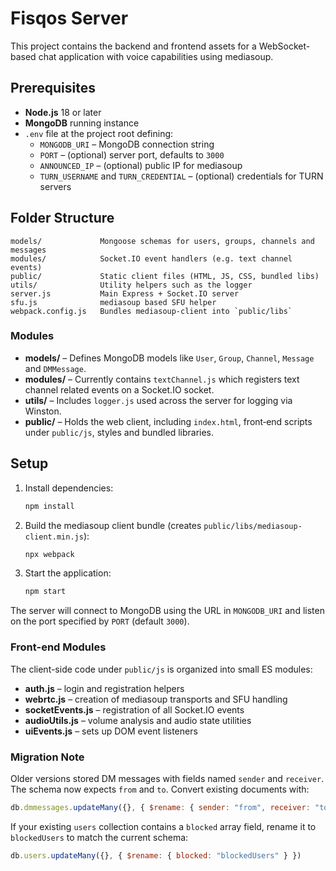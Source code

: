 # Fisqos Server

This project contains the backend and frontend assets for a WebSocket-based chat application with voice capabilities using mediasoup.

## Prerequisites

- **Node.js** 18 or later
- **MongoDB** running instance
- `.env` file at the project root defining:
  - `MONGODB_URI` – MongoDB connection string
  - `PORT` – (optional) server port, defaults to `3000`
  - `ANNOUNCED_IP` – (optional) public IP for mediasoup
  - `TURN_USERNAME` and `TURN_CREDENTIAL` – (optional) credentials for TURN servers

## Folder Structure

```
models/             Mongoose schemas for users, groups, channels and messages
modules/            Socket.IO event handlers (e.g. text channel events)
public/             Static client files (HTML, JS, CSS, bundled libs)
utils/              Utility helpers such as the logger
server.js           Main Express + Socket.IO server
sfu.js              mediasoup based SFU helper
webpack.config.js   Bundles mediasoup-client into `public/libs`
```

### Modules
- **models/** – Defines MongoDB models like `User`, `Group`, `Channel`, `Message` and `DMMessage`.
- **modules/** – Currently contains `textChannel.js` which registers text channel related events on a Socket.IO socket.
- **utils/** – Includes `logger.js` used across the server for logging via Winston.
- **public/** – Holds the web client, including `index.html`, front‑end scripts under `public/js`, styles and bundled libraries.

## Setup

1. Install dependencies:
   ```bash
   npm install
   ```
2. Build the mediasoup client bundle (creates `public/libs/mediasoup-client.min.js`):
   ```bash
   npx webpack
   ```
3. Start the application:
   ```bash
   npm start
The server will connect to MongoDB using the URL in `MONGODB_URI` and listen on the port specified by `PORT` (default `3000`).

### Front-end Modules

The client-side code under `public/js` is organized into small ES modules:

- **auth.js** – login and registration helpers
- **webrtc.js** – creation of mediasoup transports and SFU handling
- **socketEvents.js** – registration of all Socket.IO events
- **audioUtils.js** – volume analysis and audio state utilities
- **uiEvents.js** – sets up DOM event listeners

### Migration Note

Older versions stored DM messages with fields named `sender` and `receiver`.
The schema now expects `from` and `to`. Convert existing documents with:

```javascript
db.dmmessages.updateMany({}, { $rename: { sender: "from", receiver: "to" } })
```

If your existing `users` collection contains a `blocked` array field, rename it to `blockedUsers` to match the current schema:

```javascript
db.users.updateMany({}, { $rename: { blocked: "blockedUsers" } })
```
